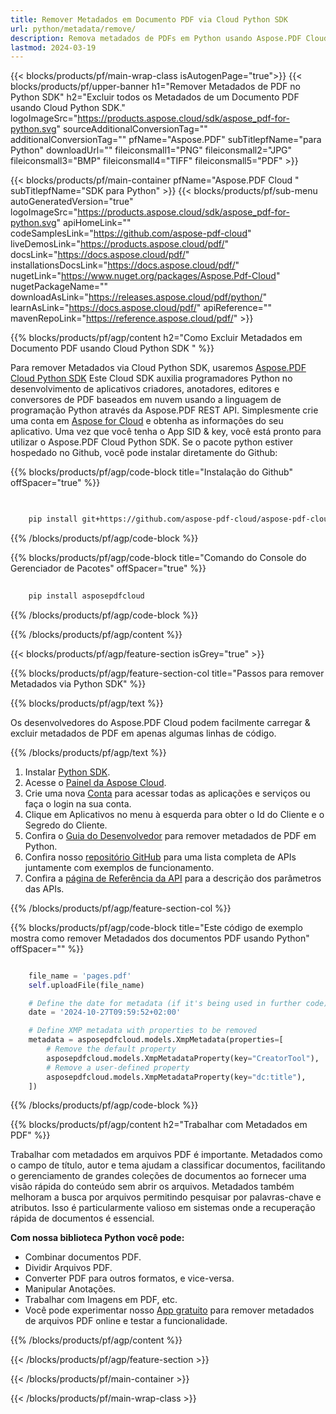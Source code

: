 ```yaml
---
title: Remover Metadados em Documento PDF via Cloud Python SDK
url: python/metadata/remove/
description: Remova metadados de PDFs em Python usando Aspose.PDF Cloud SDK. Proteja seus documentos.
lastmod: 2024-03-19
---
```


{{< blocks/products/pf/main-wrap-class isAutogenPage="true">}}
{{< blocks/products/pf/upper-banner h1="Remover Metadados de PDF no Python SDK" h2="Excluir todos os Metadados de um Documento PDF usando Cloud Python SDK." logoImageSrc="https://products.aspose.cloud/sdk/aspose_pdf-for-python.svg" sourceAdditionalConversionTag="" additionalConversionTag="" pfName="Aspose.PDF" subTitlepfName="para Python" downloadUrl="" fileiconsmall1="PNG" fileiconsmall2="JPG" fileiconsmall3="BMP" fileiconsmall4="TIFF" fileiconsmall5="PDF" >}}

{{< blocks/products/pf/main-container pfName="Aspose.PDF Cloud " subTitlepfName="SDK para Python" >}}
{{< blocks/products/pf/sub-menu autoGeneratedVersion="true" logoImageSrc="https://products.aspose.cloud/sdk/aspose_pdf-for-python.svg" apiHomeLink="" codeSamplesLink="https://github.com/aspose-pdf-cloud" liveDemosLink="https://products.aspose.cloud/pdf/" docsLink="https://docs.aspose.cloud/pdf/" installationsDocsLink="https://docs.aspose.cloud/pdf/" nugetLink="https://www.nuget.org/packages/Aspose.Pdf-Cloud" nugetPackageName="" downloadAsLink="https://releases.aspose.cloud/pdf/python/" learnAsLink="https://docs.aspose.cloud/pdf/" apiReference="" mavenRepoLink="https://reference.aspose.cloud/pdf/" >}}

{{% blocks/products/pf/agp/content h2="Como Excluir Metadados em Documento PDF usando Cloud Python SDK " %}}

Para remover Metadados via Cloud Python SDK, usaremos
[Aspose.PDF Cloud Python SDK](https://products.aspose.cloud/pdf/python/)
Este Cloud SDK auxilia programadores Python no desenvolvimento de aplicativos criadores, anotadores, editores e conversores de PDF baseados em nuvem usando a linguagem de programação Python através da Aspose.PDF REST API. Simplesmente crie uma conta em [Aspose for Cloud](https://dashboard.aspose.cloud/#/apps) e obtenha as informações do seu aplicativo. Uma vez que você tenha o App SID & key, você está pronto para utilizar o Aspose.PDF Cloud Python SDK. Se o pacote python estiver hospedado no Github, você pode instalar diretamente do Github:

{{% blocks/products/pf/agp/code-block title="Instalação do Github" offSpacer="true" %}}

```bash

     
    pip install git+https://github.com/aspose-pdf-cloud/aspose-pdf-cloud-python.git


```

{{% /blocks/products/pf/agp/code-block %}}

{{% blocks/products/pf/agp/code-block title="Comando do Console do Gerenciador de Pacotes" offSpacer="true" %}}

```bash
     
    pip install asposepdfcloud

```

{{% /blocks/products/pf/agp/code-block %}}

{{% /blocks/products/pf/agp/content %}}

{{< blocks/products/pf/agp/feature-section isGrey="true" >}}

{{% blocks/products/pf/agp/feature-section-col title="Passos para remover Metadados via Python SDK" %}}

{{% blocks/products/pf/agp/text %}}

Os desenvolvedores do Aspose.PDF Cloud podem facilmente carregar & excluir metadados de PDF em apenas algumas linhas de código.

{{% /blocks/products/pf/agp/text %}}

1. Instalar [Python SDK](https://pypi.org/project/asposepdfcloud/).
1. Acesse o [Painel da Aspose Cloud](https://dashboard.aspose.cloud/).
1. Crie uma nova [Conta](https://docs.aspose.cloud/display/storagecloud/Creating+and+Managing+Account) para acessar todas as aplicações e serviços ou faça o login na sua conta.
1. Clique em Aplicativos no menu à esquerda para obter o Id do Cliente e o Segredo do Cliente.
1. Confira o [Guia do Desenvolvedor](https://docs.aspose.cloud/pdf/developer-guide/) para remover metadados de PDF em Python.
1. Confira nosso [repositório GitHub](https://github.com/aspose-pdf-cloud/aspose-pdf-cloud-python/) para uma lista completa de APIs juntamente com exemplos de funcionamento.
1. Confira a [página de Referência da API](https://reference.aspose.cloud/pdf/#/Document) para a descrição dos parâmetros das APIs.

{{% /blocks/products/pf/agp/feature-section-col %}}

{{% blocks/products/pf/agp/code-block title="Este código de exemplo mostra como remover Metadados dos documentos PDF usando Python" offSpacer="" %}}

```python

    file_name = 'pages.pdf'
    self.uploadFile(file_name)

    # Define the date for metadata (if it's being used in further code)
    date = '2024-10-27T09:59:52+02:00'

    # Define XMP metadata with properties to be removed
    metadata = asposepdfcloud.models.XmpMetadata(properties=[
        # Remove the default property
        asposepdfcloud.models.XmpMetadataProperty(key="CreatorTool"),
        # Remove a user-defined property
        asposepdfcloud.models.XmpMetadataProperty(key="dc:title"),
    ])
```

{{% /blocks/products/pf/agp/code-block %}}

{{% blocks/products/pf/agp/content h2="Trabalhar com Metadados em PDF" %}}

Trabalhar com metadados em arquivos PDF é importante. Metadados como o campo de título, autor e tema ajudam a classificar documentos, facilitando o gerenciamento de grandes coleções de documentos ao fornecer uma visão rápida do conteúdo sem abrir os arquivos.
Metadados também melhoram a busca por arquivos permitindo pesquisar por palavras-chave e atributos. Isso é particularmente valioso em sistemas onde a recuperação rápida de documentos é essencial.

**Com nossa biblioteca Python você pode:**

+ Combinar documentos PDF.
+ Dividir Arquivos PDF.
+ Converter PDF para outros formatos, e vice-versa.
+ Manipular Anotações.
+ Trabalhar com Imagens em PDF, etc.
+ Você pode experimentar nosso [App gratuito](https://products.aspose.app/pdf/metadata) para remover metadados de arquivos PDF online e testar a funcionalidade.

{{% /blocks/products/pf/agp/content %}}

{{< /blocks/products/pf/agp/feature-section >}}

{{< /blocks/products/pf/main-container >}}

{{< /blocks/products/pf/main-wrap-class >}}
